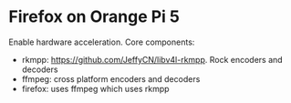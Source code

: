 # Firefox on Orange Pi 5

Enable hardware acceleration. Core components:

* rkmpp: https://github.com/JeffyCN/libv4l-rkmpp. Rock encoders and decoders
* ffmpeg: cross platform encoders and decoders
* firefox: uses ffmpeg which uses rkmpp
